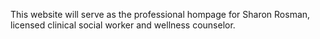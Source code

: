This website will serve as the professional hompage for Sharon Rosman, licensed clinical social worker and wellness counselor. 